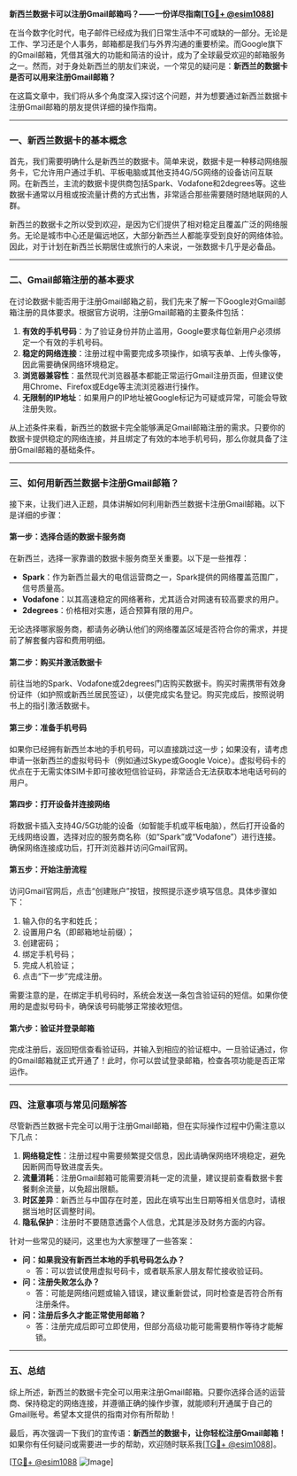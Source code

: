 **新西兰数据卡可以注册Gmail邮箱吗？——一份详尽指南[[TG💪+ @esim1088](https://t.me/s/esim1088)]**

在当今数字化时代，电子邮件已经成为我们日常生活中不可或缺的一部分。无论是工作、学习还是个人事务，邮箱都是我们与外界沟通的重要桥梁。而Google旗下的Gmail邮箱，凭借其强大的功能和简洁的设计，成为了全球最受欢迎的邮箱服务之一。然而，对于身处新西兰的朋友们来说，一个常见的疑问是：**新西兰的数据卡是否可以用来注册Gmail邮箱？**

在这篇文章中，我们将从多个角度深入探讨这个问题，并为想要通过新西兰数据卡注册Gmail邮箱的朋友提供详细的操作指南。

---

### 一、新西兰数据卡的基本概念

首先，我们需要明确什么是新西兰的数据卡。简单来说，数据卡是一种移动网络服务卡，它允许用户通过手机、平板电脑或其他支持4G/5G网络的设备访问互联网。在新西兰，主流的数据卡提供商包括Spark、Vodafone和2degrees等。这些数据卡通常以月租或按流量计费的方式出售，非常适合那些需要随时随地联网的人群。

新西兰的数据卡之所以受到欢迎，是因为它们提供了相对稳定且覆盖广泛的网络服务。无论是城市中心还是偏远地区，大部分新西兰人都能享受到良好的网络体验。因此，对于计划在新西兰长期居住或旅行的人来说，一张数据卡几乎是必备品。

---

### 二、Gmail邮箱注册的基本要求

在讨论数据卡能否用于注册Gmail邮箱之前，我们先来了解一下Google对Gmail邮箱注册的具体要求。根据官方说明，注册Gmail邮箱的主要条件包括：

1. **有效的手机号码**：为了验证身份并防止滥用，Google要求每位新用户必须绑定一个有效的手机号码。
2. **稳定的网络连接**：注册过程中需要完成多项操作，如填写表单、上传头像等，因此需要确保网络环境稳定。
3. **浏览器兼容性**：虽然现代浏览器基本都能正常运行Gmail注册页面，但建议使用Chrome、Firefox或Edge等主流浏览器进行操作。
4. **无限制的IP地址**：如果用户的IP地址被Google标记为可疑或异常，可能会导致注册失败。

从上述条件来看，新西兰的数据卡完全能够满足Gmail邮箱注册的需求。只要你的数据卡提供稳定的网络连接，并且绑定了有效的本地手机号码，那么你就具备了注册Gmail邮箱的基础条件。

---

### 三、如何用新西兰数据卡注册Gmail邮箱？

接下来，让我们进入正题，具体讲解如何利用新西兰数据卡注册Gmail邮箱。以下是详细的步骤：

#### 第一步：选择合适的数据卡服务商
在新西兰，选择一家靠谱的数据卡服务商至关重要。以下是一些推荐：
- **Spark**：作为新西兰最大的电信运营商之一，Spark提供的网络覆盖范围广，信号质量高。
- **Vodafone**：以其高速稳定的网络著称，尤其适合对网速有较高要求的用户。
- **2degrees**：价格相对实惠，适合预算有限的用户。

无论选择哪家服务商，都请务必确认他们的网络覆盖区域是否符合你的需求，并提前了解套餐内容和费用明细。

#### 第二步：购买并激活数据卡
前往当地的Spark、Vodafone或2degrees门店购买数据卡。购买时需携带有效身份证件（如护照或新西兰居民签证），以便完成实名登记。购买完成后，按照说明书上的指引激活数据卡。

#### 第三步：准备手机号码
如果你已经拥有新西兰本地的手机号码，可以直接跳过这一步；如果没有，请考虑申请一张新西兰的虚拟号码卡（例如通过Skype或Google Voice）。虚拟号码卡的优点在于无需实体SIM卡即可接收短信验证码，非常适合无法获取本地电话号码的用户。

#### 第四步：打开设备并连接网络
将数据卡插入支持4G/5G功能的设备（如智能手机或平板电脑），然后打开设备的无线网络设置，选择对应的服务商名称（如“Spark”或“Vodafone”）进行连接。确保网络连接成功后，打开浏览器并访问Gmail官网。

#### 第五步：开始注册流程
访问Gmail官网后，点击“创建账户”按钮，按照提示逐步填写信息。具体步骤如下：
1. 输入你的名字和姓氏；
2. 设置用户名（即邮箱地址前缀）；
3. 创建密码；
4. 绑定手机号码；
5. 完成人机验证；
6. 点击“下一步”完成注册。

需要注意的是，在绑定手机号码时，系统会发送一条包含验证码的短信。如果你使用的是虚拟号码卡，确保该号码能够正常接收短信。

#### 第六步：验证并登录邮箱
完成注册后，返回短信查看验证码，并输入到相应的验证框中。一旦验证通过，你的Gmail邮箱就正式开通了！此时，你可以尝试登录邮箱，检查各项功能是否正常运作。

---

### 四、注意事项与常见问题解答

尽管新西兰数据卡完全可以用于注册Gmail邮箱，但在实际操作过程中仍需注意以下几点：

1. **网络稳定性**：注册过程中需要频繁提交信息，因此请确保网络环境稳定，避免因断网而导致进度丢失。
2. **流量消耗**：注册Gmail邮箱可能需要消耗一定的流量，建议提前查看数据卡套餐剩余流量，以免超出限额。
3. **时区差异**：新西兰与中国存在时差，因此在填写出生日期等相关信息时，请根据当地时区调整时间。
4. **隐私保护**：注册时不要随意透露个人信息，尤其是涉及财务方面的内容。

针对一些常见的疑问，这里也为大家整理了一些答案：
- **问：如果我没有新西兰本地的手机号码怎么办？**
  - 答：可以尝试使用虚拟号码卡，或者联系家人朋友帮忙接收验证码。
- **问：注册失败怎么办？**
  - 答：可能是网络问题或输入错误，建议重新尝试，同时检查是否符合所有注册条件。
- **问：注册后多久才能正常使用邮箱？**
  - 答：注册完成后即可立即使用，但部分高级功能可能需要稍作等待才能解锁。

---

### 五、总结

综上所述，新西兰的数据卡完全可以用来注册Gmail邮箱。只要你选择合适的运营商、保持稳定的网络连接，并遵循正确的操作步骤，就能顺利开通属于自己的Gmail账号。希望本文提供的指南对你有所帮助！

最后，再次强调一下我们的宣传语：**新西兰的数据卡，让你轻松注册Gmail邮箱！** 如果你有任何疑问或需要进一步的帮助，欢迎随时联系我[[TG💪+ @esim1088](https://t.me/s/esim1088)]。

[[TG💪+ @esim1088](https://t.me/s/esim1088) ![Image](https://i.postimg.cc/4NQfJmqS/Snipaste-2025-05-13-00-14-12.png)]